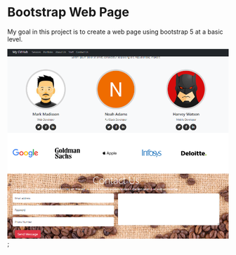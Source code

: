 # Bootstrap Web Page 

My goal in this project is to create a web page using bootstrap 5 at a basic level.


![Project Snapshot](./html-css9.png);
